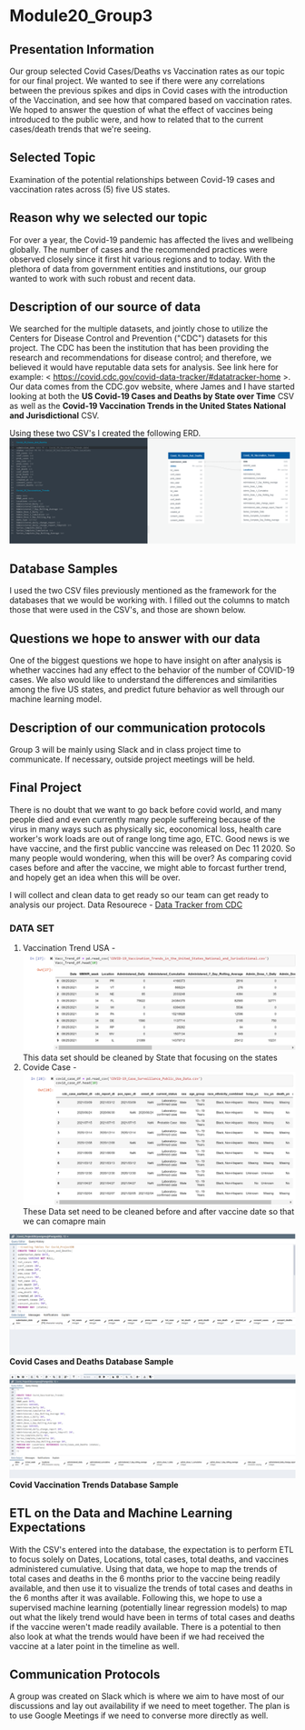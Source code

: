 # Module20_Group3

## Presentation Information
Our group selected Covid Cases/Deaths vs Vaccination rates as our topic for our final project. We wanted to see if there were any correlations between the previous spikes and dips in Covid cases with the introduction of the Vaccination, and see how that compared based on vaccination rates. We hoped to answer the question of what the effect of vaccines
being introduced to the public were, and how to related that to the current cases/death trends that we're seeing.

## Selected Topic
Examination of the potential relationships between Covid-19 cases and vaccination rates across (5) five US states.

## Reason why we selected our topic
For over a year, the Covid-19 pandemic has affected the lives and wellbeing globally. The number of cases and the recommended practices were observed closely since it first hit various regions and to today. With the plethora of data from government entities and institutions, our group wanted to work with such robust and recent data. 

## Description of our source of data
We searched for the multiple datasets, and jointly chose to utilize the Centers for Disease Control and Prevention ("CDC") datasets for this project. The CDC has been the institution that has been providing the research and recommendations for disease control; and therefore, we believed it would have reputable data sets for analysis. See link here for example: < https://covid.cdc.gov/covid-data-tracker/#datatracker-home >.
Our data comes from the CDC.gov website, where James and I have started looking at both the **US Covid-19 Cases and Deaths by State over Time** CSV as well as the **Covid-19 Vaccination Trends in the United States National and Jurisdictional** CSV.

Using these two CSV's I created the following ERD.
![Module 20 COVID ERD](https://github.com/dianahandler/Module20_Group3/blob/1a715677f16b29b2e474d86e4495e6f229c584e8/Module_20_Resources/Module%2020%20Covid%20ERD.png)

## Database Samples
I used the two CSV files previously mentioned as the framework for the databases that we would be working with. I filled out the columns to match those that were used in the CSV's, and those are shown below.

## Questions we hope to answer with our data
One of the biggest questions we hope to have insight on after analysis is whether vaccines had any effect to the behavior of the number of COVID-19 cases. We also would like to understand the differences and similarities among the five US states, and predict future behavior as well through our machine learning model. 

## Description of our communication protocols
Group 3 will be mainly using Slack and in class project time to communicate. If necessary, outside project meetings will be held.

<!-- New branch for James Moon -->
## Final Project
There is no doubt that we want to go back before covid world, and many people died and even currently many people suffereing because of the virus in many ways such as physically sic, eoconomical loss, health care worker's work loads are out of range long time ago, ETC. Good news is we have vaccine, and the first public vanccine was released on Dec 11 2020. So many people would wondering, when this will be over? As comparing covid cases before and after the vaccine, we might able to forcast further trend, and hopely get an idea when this will be over. 

I will collect and clean data to get ready so our team can get ready to analysis our project. 
Data Resourece - [Data Tracker from CDC](https://covid.cdc.gov/covid-data-tracker/#datatracker-home)

### DATA SET
1. Vaccination Trend USA - ![Vaccination Trend](https://github.com/dianahandler/Module20_Group3/blob/JamesMoon_branch/Vaccinated_Trends_USA.PNG)This data set should be cleaned by State that focusing on the states
2. Covide Case  - ![Case Data](https://github.com/dianahandler/Module20_Group3/blob/JamesMoon_branch/Covid_case.PNG) These Data set need to be cleaned before and after vaccine date so that we can comapre
 main

![Covid Cases and Deaths Database Sample](https://github.com/dianahandler/Module20_Group3/blob/1a715677f16b29b2e474d86e4495e6f229c584e8/Module_20_Resources/Covid%20Cases%20and%20Deaths%20Database%20Sample.png)
**Covid Cases and Deaths Database Sample**


![Covid Vaccination Trends Database Sample](https://github.com/dianahandler/Module20_Group3/blob/1a715677f16b29b2e474d86e4495e6f229c584e8/Module_20_Resources/Covid%20Vaccination%20Trends%20Database%20Sample.png)
**Covid Vaccination Trends Database Sample**

## ETL on the Data and Machine Learning Expectations
With the CSV's entered into the database, the expectation is to perform ETL to focus solely on Dates, Locations, total cases, total deaths, and vaccines administered cumulative. Using that data, we hope to map the trends of total cases and deaths in the 6 months prior
to the vaccine being readily available, and then use it to visualize the trends of total cases and deaths in the 6 months after it was available. Following this, we hope to use a supervised machine learning (potentially linear regression models) to map out
what the likely trend would have been in terms of total cases and deaths if the vaccine weren't made readily available. There is a
potential to then also look at what the trends would have been if we had received the vaccine at a later point in the timeline as well.

## Communication Protocols
A group was created on Slack which is where we aim to have most of our discussions and lay out availability if we need to meet together.
The plan is to use Google Meetings if we need to converse more directly as well.


<!-- New branch for Sam Ramos -->

<!-- New branch for Cinthia Kim -->


